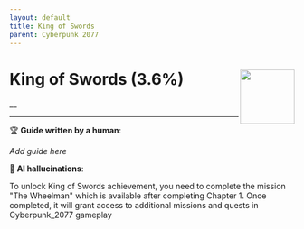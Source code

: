 ```yaml
---
layout: default
title: King of Swords
parent: Cyberpunk 2077
---
```


# King of Swords (3.6%) <img align="right" src="https://cdn.cloudflare.steamstatic.com/steamcommunity/public/images/apps/1091500/c6e7c9cc51fde9a554fcf07e5f1114edcc4090c0.jpg" width="96" height="96">

__

***

:trophy: **Guide written by a human**:

_Add guide here_

:robot: **AI hallucinations**:

To unlock King of Swords achievement, you need to complete the mission "The Wheelman" which is available after completing Chapter 1. Once completed, it will grant access to additional missions and quests in Cyberpunk_2077 gameplay
